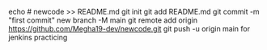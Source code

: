 echo # newcode >> README.md
git init
git add README.md
git commit -m "first commit"
new branch -M main
git remote add origin https://github.com/Megha19-dev/newcode.git
git push -u origin main
for jenkins practicing
